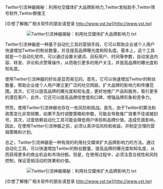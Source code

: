 Twitter引流神器揭秘：利用社交媒体扩大品牌影响力,Twitter发帖助手,Twitter筛号软件,Twitter群推王

[😍想了解推广相关软件的朋友请登录 http://www.vst.tw](http://www.vst.tw)

 <center><img src="https://vst.tw/MP4/tuiguang/png/0.png" alt="Twitter引流神器揭秘：利用社交媒体扩大品牌影响力.txt"></center>

Twitter引流神器是一种基于自动化工具的营销手段，它可以帮助企业或个人用户快速增加Twitter的粉丝数量，并且提高品牌曝光度和知名度。基本上，这个工具就是一个自动化软件，可以通过设置关键词、目标用户、时间等参数，自动发送内容、转发、评论和点赞等操作，从而吸引更多的用户关注，并提高品牌的曝光度和知名度。

使用Twitter引流神器的好处是显而易见的。首先，它可以快速增加Twitter的粉丝数量，帮助企业或个人用户建立更广泛的社交网路，扩大品牌的影响力和传播范围。其次，它可以提高品牌的曝光度和知名度，更好地推广产品和服务，吸引更多的潜在客户。此外，它还可以提高品牌信誉度和口碑，增强品牌形象和竞争力。

然而，使用Twitter引流神器也存在一些风险和挑战。首先，由于Twitter的算法和政策变化非常频繁，如果不及时调整策略和参数，可能会导致推广效果不佳或被封号。其次，过度依赖自动化工具可能会降低用户体验和品牌价值，造成负面影响。因此，在使用Twitter引流神器之前，必须认真评估风险和收益，并制定合理的营销策略和计划。

总之，Twitter引流神器是一种有效的利用社交媒体扩大品牌影响力的方法。通过自动化工具，可以快速增加Twitter的粉丝数量，提高品牌的曝光度和知名度，从而获得更多的商业机会和市场份额。但是，在使用过程中，必须注意合规性和风险控制，保证营销活动的效果和价值。

 <center><img src="https://vst.tw/MP4/tuiguang/png/3.png" alt="Twitter引流神器揭秘：利用社交媒体扩大品牌影响力.txt"></center>

[😍想了解推广相关软件的朋友请登录 http://www.vst.tw](http://www.vst.tw)



